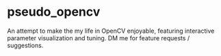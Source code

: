 # pseudo_opencv
An attempt to make the my life in OpenCV enjoyable, featuring interactive parameter visualization and tuning.
DM me for feature requests / suggestions.
